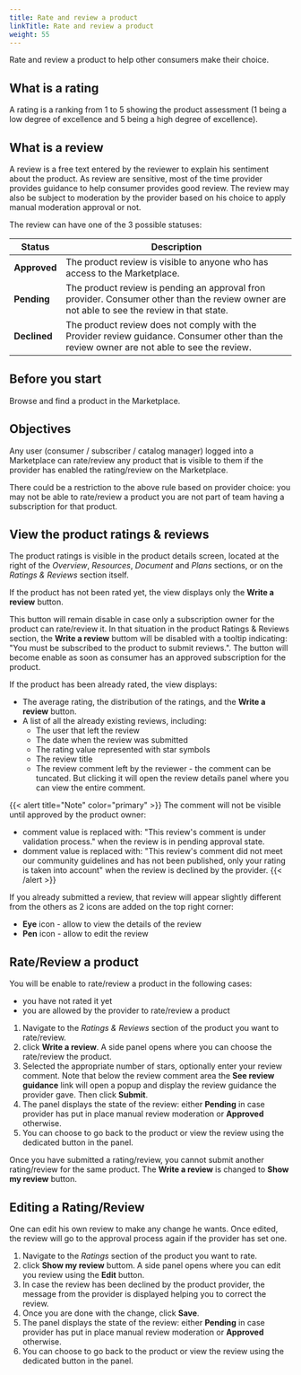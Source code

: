 ```yaml
---
title: Rate and review a product
linkTitle: Rate and review a product
weight: 55
---
```


Rate and review a product to help other consumers make their choice.

## What is a rating

A rating is a ranking from 1 to 5 showing the product assessment (1 being a low degree of excellence and 5 being a high degree of excellence).

## What is a review

A review is a free text entered by the reviewer to explain his sentiment about the product. As review are sensitive, most of the time provider provides guidance to help consumer provides good review. The review may also be subject to moderation by the provider based on his choice to apply manual moderation approval or not.

The review can have one of the 3 possible statuses:

| Status        | Description                                                                |
|---------------|----------------------------------------------------------------------------|
| **Approved**  | The product review is visible to anyone who has access to the Marketplace. |
| **Pending**   | The product review is pending an approval fron provider. Consumer other than the review owner are not able to see the review in that state. |
| **Declined**  | The product review does not comply with the Provider review guidance. Consumer other than the review owner are not able to see the review. |

## Before you start

Browse and find a product in the Marketplace.

## Objectives

Any user (consumer / subscriber / catalog manager) logged into a Marketplace can rate/review any product that is visible to them if the provider has enabled the rating/review on the Marketplace.

There could be a restriction to the above rule based on provider choice: you may not be able to rate/review a product you are not part of team having a subscription for that product.

## View the product ratings & reviews

The product ratings is visible in the product details screen, located at the right of the *Overview*, *Resources*, *Document* and *Plans* sections, or on the *Ratings & Reviews* section itself.

If the product has not been rated yet, the view displays only the **Write a review** button.

This button will remain disable in case only a subscription owner for the product can rate/review it.
 In that situation in the product Ratings & Reviews section, the **Write a review** buttom will be disabled with a tooltip indicating: "You must be subscribed to the product to submit reviews.". The button will become enable as soon as consumer has an approved subscription for the product.

If the product has been already rated, the view displays:

* The average rating, the distribution of the ratings, and the **Write a review** button.
* A list of all the already existing reviews, including:
    * The user that left the review
    * The date when the review was submitted
    * The rating value represented with star symbols
    * The review title
    * The review comment left by the reviewer - the comment can be tuncated. But clicking it will open the review details panel where you can view the entire comment.

{{< alert title="Note" color="primary" >}}
The comment will not be visible until approved by the product owner:

* comment value is replaced with: "This review's comment is under validation process." when the review is in pending approval state.
* domment value is replaced with: "This review's comment did not meet our community guidelines and has not been published, only your rating is taken into account" when the review is declined by the provider.
{{< /alert >}}

If you already submitted a review, that review will appear slightly different from the others as 2 icons are added on the top right corner:

* **Eye** icon - allow to view the details of the review
* **Pen** icon - allow to edit the review

## Rate/Review a product

You will be enable to rate/review a product in the following cases:

* you have not rated it yet
* you are allowed by the provider to rate/review a product

1. Navigate to the *Ratings & Reviews* section of the product you want to rate/review.
2. click **Write a review**. A side panel opens where you can choose the rate/review the product.
3. Selected the appropriate number of stars, optionally enter your review comment. Note that below the review comment area the **See review guidance** link will open a popup and display the review guidance the provider gave. Then click **Submit**.
4. The panel displays the state of the review: either **Pending** in case provider has put in place manual review moderation or **Approved** otherwise.
5. You can choose to go back to the product or view the review using the dedicated button in the panel.

Once you have submitted a rating/review, you cannot submit another rating/review for the same product. The **Write a review** is changed to **Show my review** button.

## Editing a Rating/Review

One can edit his own review to make any change he wants. Once edited, the review will go to the approval process again if the provider has set one.

1. Navigate to the *Ratings* section of the product you want to rate.
2. click **Show my review** buttom. A side panel opens where you can edit you review using the **Edit** button.
3. In case the review has been declined by the product provider, the message from the provider is displayed helping you to correct the review.
4. Once you are done with the change, click **Save**.
5. The panel displays the state of the review: either **Pending** in case provider has put in place manual review moderation or **Approved** otherwise.
6. You can choose to go back to the product or view the review using the dedicated button in the panel.
